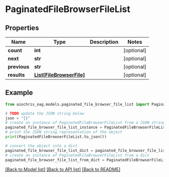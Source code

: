 # PaginatedFileBrowserFileList


## Properties

Name | Type | Description | Notes
------------ | ------------- | ------------- | -------------
**count** | **int** |  | [optional] 
**next** | **str** |  | [optional] 
**previous** | **str** |  | [optional] 
**results** | [**List[FileBrowserFile]**](FileBrowserFile.md) |  | [optional] 

## Example

```python
from aiochris_oag.models.paginated_file_browser_file_list import PaginatedFileBrowserFileList

# TODO update the JSON string below
json = "{}"
# create an instance of PaginatedFileBrowserFileList from a JSON string
paginated_file_browser_file_list_instance = PaginatedFileBrowserFileList.from_json(json)
# print the JSON string representation of the object
print(PaginatedFileBrowserFileList.to_json())

# convert the object into a dict
paginated_file_browser_file_list_dict = paginated_file_browser_file_list_instance.to_dict()
# create an instance of PaginatedFileBrowserFileList from a dict
paginated_file_browser_file_list_from_dict = PaginatedFileBrowserFileList.from_dict(paginated_file_browser_file_list_dict)
```
[[Back to Model list]](../README.md#documentation-for-models) [[Back to API list]](../README.md#documentation-for-api-endpoints) [[Back to README]](../README.md)


